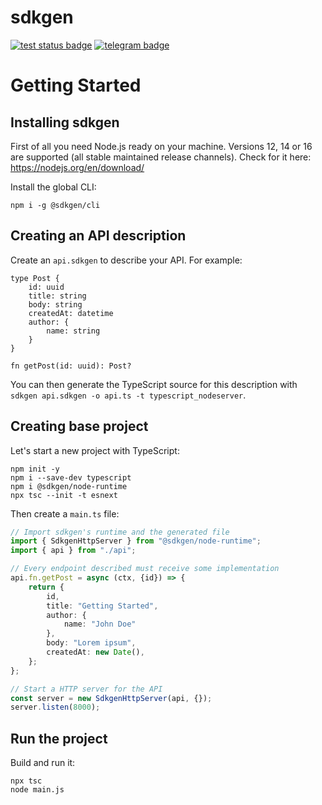 # sdkgen

[![test status badge](https://github.com/sdkgen/sdkgen/workflows/test/badge.svg?branch=master)](https://github.com/sdkgen/sdkgen/actions)
[![telegram badge](https://img.shields.io/badge/telegram-sdkgen-179CDE)](https://t.me/sdkgen)

# Getting Started

## Installing sdkgen

First of all you need Node.js ready on your machine. Versions 12, 14 or 16 are supported (all stable maintained release channels). Check for it here: https://nodejs.org/en/download/

Install the global CLI:

```
npm i -g @sdkgen/cli
```

## Creating an API description

Create an `api.sdkgen` to describe your API. For example:

```
type Post {
    id: uuid
    title: string
    body: string
    createdAt: datetime
    author: {
        name: string
    }
}

fn getPost(id: uuid): Post?
```

You can then generate the TypeScript source for this description with `sdkgen api.sdkgen -o api.ts -t typescript_nodeserver`.

## Creating base project

Let's start a new project with TypeScript:

```
npm init -y
npm i --save-dev typescript
npm i @sdkgen/node-runtime
npx tsc --init -t esnext
```

Then create a `main.ts` file:

```typescript
// Import sdkgen's runtime and the generated file
import { SdkgenHttpServer } from "@sdkgen/node-runtime";
import { api } from "./api";

// Every endpoint described must receive some implementation
api.fn.getPost = async (ctx, {id}) => {
    return {
        id,
        title: "Getting Started",
        author: {
            name: "John Doe"
        },
        body: "Lorem ipsum",
        createdAt: new Date(),
    };
};

// Start a HTTP server for the API
const server = new SdkgenHttpServer(api, {});
server.listen(8000);
```

## Run the project

Build and run it:

```
npx tsc
node main.js
```
